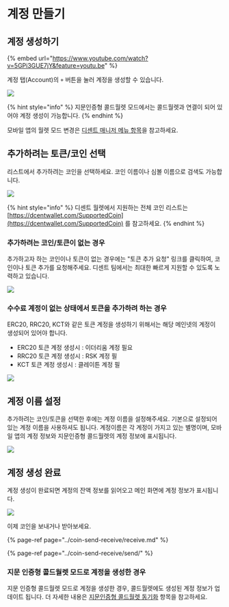 # 계정 만들기

## 계정 생성하기

{% embed url="https://www.youtube.com/watch?v=5GPi3GUE7jY&feature=youtu.be" %}

계정 탭\(Account\)의 `+` 버튼을 눌러 계정을 생성할 수 있습니다.

![](../.gitbook/assets/image%20%28115%29.png)

{% hint style="info" %}
지문인증형 콜드월렛 모드에서는 콜드월렛과 연결이 되어 있어야 계정 생성이 가능합니다.
{% endhint %}

모바일 앱의 월렛 모드 변경은 [디센트 매니저 메뉴 항목](mobile-app-dcent-manager/)을 참고하세요.

## 추가하려는 토큰/코인 선택

리스트에서 추가하려는 코인을 선택하세요. 코인 이름이나 심볼 이름으로 검색도 가능합니다.

![](../.gitbook/assets/image%20%2848%29.png)

{% hint style="info" %}
디센트 월렛에서 지원하는 전체 코인 리스트는 [https://dcentwallet.com/SupportedCoin](https://dcentwallet.com/SupportedCoin) 를 참고하세요.
{% endhint %}

### 추가하려는 코인/토큰이 없는 경우

추가하고자 하는 코인이나 토큰이 없는 경우에는 "토큰 추가 요청" 링크를 클릭하여, 코인이나 토큰 추가를 요청해주세요. 디센트 팀에서는 최대한 빠르게 지원할 수 있도록 노력하고 있습니다.

![](../.gitbook/assets/image%20%2837%29.png)

### 수수료 계정이 없는 상태에서 토큰을 추가하려 하는 경우

ERC20, RRC20, KCT와 같은 토큰 계정을 생성하기 위해서는 해당 메인넷의 계정이 생성되어 있어야 합니다.

* ERC20 토큰 계정 생성시 : 이더리움 계정 필요
* RRC20 토큰 계정 생성시 : RSK 계정 필
* KCT 토큰 계정 생성시 : 클레이튼 계정 필

![](../.gitbook/assets/image%20%2860%29.png)

## 계정 이름 설정

추가하려는 코인/토큰을 선택한 후에는 계정 이름을 설정해주세요. 기본으로 설정되어 있는 계정 이름을 사용하셔도 됩니다. 계정이름은 각 계정이 가지고 있는 별명이며, 모바일 앱의 계정 정보와 지문인증형 콜드월렛의 계정 정보에 표시됩니다.

![](../.gitbook/assets/image%20%28102%29.png)

## 계정 생성 완료

계정 생성이 완료되면 계정의 잔액 정보를 읽어오고 메인 화면에 계정 정보가 표시됩니다.

![](../.gitbook/assets/image%20%28202%29.png)

이제 코인을 보내거나 받아보세요.

{% page-ref page="../coin-send-receive/receive.md" %}

{% page-ref page="../coin-send-receive/send/" %}

### 지문 인증형 콜드월렛 모드로 계정을 생성한 경우

지문 인증형 콜드월렛 모드로 계정을 생성한 경우, 콜드월렛에도 생성된 계정 정보가 업데이트 됩니다. 더 자세한 내용은 [지문인증형 콜드월렛 동기화](../biometric-wallet/synch-with-app.md) 항목을 참고하세요.

